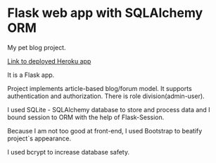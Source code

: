 # Flask web app with SQLAlchemy ORM

My pet blog project.

[Link to deployed Heroku app](https://lxndrrud.herokuapp.com/)

It is a Flask app.

Project implements article-based blog/forum model. It supports authentication and authorization.
There is role division(admin-user).

I used SQLite - SQLAlchemy database to store and process data and I bound session to ORM with the help of Flask-Session.

Because I am not too good at front-end, I used Bootstrap to beatify project\`s appearance.

I used bcrypt to increase database safety.
